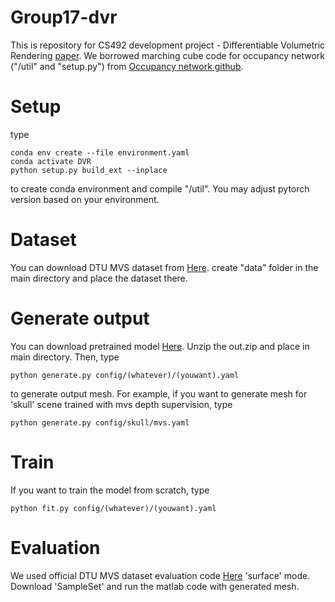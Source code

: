 # Group17-dvr
This is repository for CS492 development project - Differentiable Volumetric Rendering [paper](https://arxiv.org/abs/1912.07372).
We borrowed marching cube code for occupancy network ("/util" and "setup.py") from [Occupancy network github]( https://github.com/autonomousvision/occupancy_networks/tree/master/im2mesh).
# Setup
type 
```
conda env create --file environment.yaml
conda activate DVR
python setup.py build_ext --inplace
```
to create conda environment and compile "/util". You may adjust pytorch version based on your environment.
# Dataset
You can download DTU MVS dataset from [Here](https://s3.eu-central-1.amazonaws.com/avg-projects/differentiable_volumetric_rendering/data/DTU.zip).
create "data" folder in the main directory and place the dataset there.
# Generate output
You can download pretrained model [Here](https://drive.google.com/file/d/1bkQ7XoDMz1832BIcKrON1nTpKhCtEWZw/view?usp=sharing).
Unzip the out.zip and place in main directory.
Then, type
```
python generate.py config/(whatever)/(youwant).yaml
```
to generate output mesh. For example, if you want to generate mesh for 'skull' scene trained with mvs depth supervision, type
```
python generate.py config/skull/mvs.yaml
```
# Train
If you want to train the model from scratch, type
```
python fit.py config/(whatever)/(youwant).yaml
```
# Evaluation
We used official DTU MVS dataset evaluation code [Here](https://roboimagedata.compute.dtu.dk/?page_id=36) 'surface' mode.
Download 'SampleSet' and run the matlab code with generated mesh.


